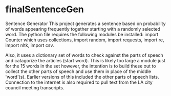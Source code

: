 # finalSentenceGen
Sentence Generator
This project generates a sentence based on probability of words appearing frequently together starting with a randomly selected word. The python file requires the following modules be installed:
import Counter which uses collections,
import random,
import requests,
import re,
import nltk,
import csv. 

Also, it uses a dictionary set of words to check against the parts of speech and catagorize the articles (start word).
This is likely too large a module just for the 15 words in the set however, the intention is to build these out to collect the other parts of speech and use them in place of the middle 'word'(s). Earlier versions of this included the other parts of speech lists.
Connection to the internet is also required to pull text from the LA city council meeting transcripts.
